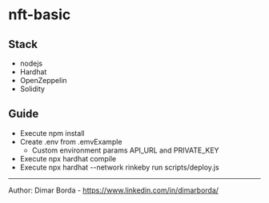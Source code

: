 # nft-basic

## Stack

- nodejs
- Hardhat 
- OpenZeppelin
- Solidity

## Guide

- Execute npm install
- Create .env from .emvExample
  - Custom environment params API_URL and PRIVATE_KEY
- Execute npx hardhat compile
- Execute  npx hardhat --network rinkeby  run scripts/deploy.js
----------
Author: Dimar Borda  -  https://www.linkedin.com/in/dimarborda/
